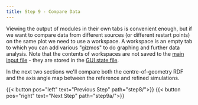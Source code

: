 ```yaml
---
title: Step 9 - Compare Data
---
```



Viewing the output of modules in their own tabs is convenient enough, but if we want to compare data from different sources (or different restart points) on the same plot we need to use a workspace. A workspace is an empty tab to which you can add various "gizmos" to do graphing and further data analysis. Note that the contents of workspaces are not saved to the [main input file](../../userguide/inputfile) - they are stored in the [GUI state file](../../userguide/outputfiles/state.md).

In the next two sections we'll compare both the centre-of-geometry RDF and the axis angle map between the reference and refined simulations.


{{< button pos="left" text="Previous Step" path="step8/">}}
{{< button pos="right" text="Next Step" path="step9a/">}}
